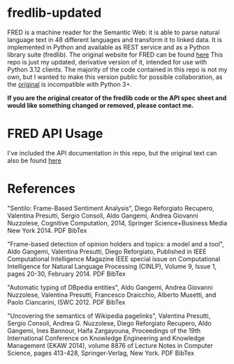 # fredlib-updated
FRED is a machine reader for the Semantic Web: it is able to parse natural language text in 48 different languages and transform it to linked data. It is implemented in Python and available as REST service and as a Python library suite (fredlib). The original website for FRED can be found [here](http://wit.istc.cnr.it/stlab-tools/fred/)
This repo is just my updated, derivative version of it, intended for use with Python 3.12 clients.
The majority of the code contained in this repo is not my own, but I wanted to make this version public for possible collaboration, as the [original](http://wit.istc.cnr.it/stlab-tools/fred/fredlib.py) is incompatible with Python 3+.

**If you are the original creator of the fredlib code or the API spec sheet and would like something changed or removed, please contact me.**

# FRED API Usage
I've included the API documentation in this repo, but the original text can also be found [here](http://wit.istc.cnr.it/stlab-tools/fred/swagger.json)


# References
"Sentilo: Frame-Based Sentiment Analysis", Diego Reforgiato Recupero, Valentina Presutti, Sergio Consoli, Aldo Gangemi, Andrea Giovanni Nuzzolese, Cognitive Computation, 2014, Springer Science+Business Media New York 2014. PDF BibTex

"Frame-based detection of opinion holders and topics: a model and a tool", Aldo Gangemi, Valentina Presutti, Diego Reforgiato, Published in IEEE Computational Intelligence Magazine IEEE special issue on Computational Intelligence for Natural Language Processing (CINLP), Volume 9, Issue 1, pages 20-30, February 2014. PDF BibTex

"Automatic typing of DBpedia entities", Aldo Gangemi, Andrea Giovanni Nuzzolese, Valentina Presutti, Francesco Draicchio, Alberto Musetti, and Paolo Ciancarini, ISWC 2012. PDF BibTex

"Uncovering the semantics of Wikipedia pagelinks", Valentina Presutti, Sergio Consoli, Andrea G. Nuzzolese, Diego Reforgiato Recupero, Aldo Gangemi, Ines Bannour, Haifa Zargayouna, Proceedings of the 19th International Conference on Knowledge Engineering and Knowledge Management (EKAW 2014), volume 8876 of Lecture Notes in Computer Science, pages 413-428, Springer-Verlag, New York. PDF BibTex
